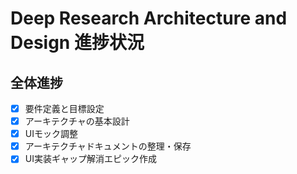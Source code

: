 # Deep Research Architecture and Design 進捗状況

## 全体進捗

- [x] 要件定義と目標設定
- [x] アーキテクチャの基本設計
- [x] UIモック調整
- [x] アーキテクチャドキュメントの整理・保存
- [x] UI実装ギャップ解消エピック作成